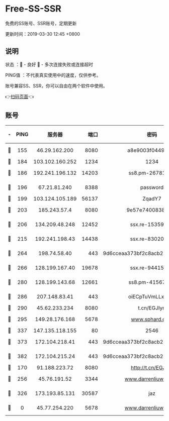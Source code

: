 # Free-SS-SSR

免费的SS账号、SSR账号，定期更新

更新时间：2019-03-30 12:45 +0800

## 说明

状态     ：🙂 - 良好 🙁 - 多次连接失败或连接超时

PING值   ：不代表真实使用中的速度，仅供参考。

账号兼容SS、SSR，你可以自由在两个软件中使用。

👉[扫码页面](https://liesauer.github.io/Free-SS-SSR/)👈

## 账号

|-|PING|服务器|端口|密码|加密方式|区域|
|:----:|:----:|:-----:|-----:|:----:|:----:|:----:|
|🙂|155|46.29.162.200|8080|a8e9003f0449cea5|chacha20-ietf|RU|
|🙂|184|103.102.160.252|1234|1234|rc4-md5|JP|
|🙂|186|192.241.196.132|14203|ss8.pm-26781562|aes-256-cfb|US|
|🙂|196|67.21.81.240|8388|password|aes-256-cfb|US|
|🙂|199|103.124.105.189|56137|ZqadY7|chacha20|US|
|🙂|203|185.243.57.4|8080|9e57e7400838a01e|chacha20-ietf|US|
|🙂|206|134.209.48.248|12452|ssx.re-15359519|aes-256-cfb|US|
|🙂|215|192.241.198.43|14438|ssx.re-83020606|aes-256-cfb|US|
|🙂|264|198.74.58.40|443|9d6cceaa373bf2c8acb22e60b6a58be6|aes-256-cfb|US|
|🙂|266|128.199.167.40|19678|ssx.re-94415415|aes-256-cfb|SG|
|🙂|280|128.199.143.68|12661|ss8.pm-41567124|aes-256-cfb|SG|
|🙂|286|207.148.83.41|443|oiECpTuVmLLxk4Ts|aes-256-cfb|AU|
|🙂|290|45.62.233.234|8080|t.cn/EGJIyrl|rc4-md5|CA|
|🙂|295|149.28.176.168|5678|www.sphard.com|aes-256-cfb|AU|
|🙂|337|147.135.118.155|80|2546|chacha20|US|
|🙂|373|172.104.218.41|443|9d6cceaa373bf2c8acb22e60b6a58be6|aes-256-cfb|US|
|🙂|382|172.104.215.24|443|9d6cceaa373bf2c8acb22e60b6a58be6|aes-256-cfb|US|
|🙂|170|91.188.223.72|8080|http://t.cn/EGJIyrl|rc4-md5|RU|
|🙂|256|45.76.191.52|3344|www.darrenliuwei.com|aes-256-cfb|JP|
|🙁|326|173.193.85.131|30587|jaz|aes-256-cfb|US|
|🙁|0|45.77.254.220|5678|www.darrenliuwei.com|aes-256-cfb|SG|
